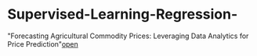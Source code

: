 # Supervised-Learning-Regression-

"Forecasting Agricultural Commodity Prices: Leveraging Data Analytics for Price Prediction"[open](https://github.com/Harsh-Baghel001/Supervised-Learning-Regression-/blob/main/Agriculture%20Commodity%20Price%20Prediction.ipynb)


